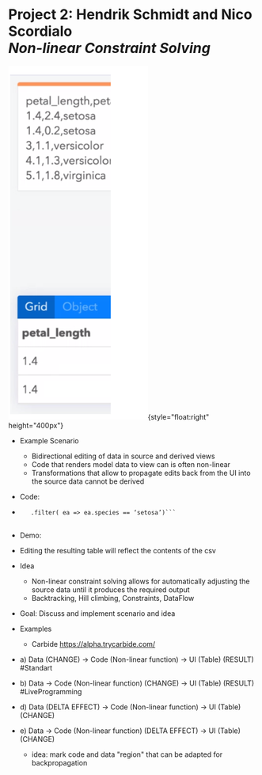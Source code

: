 # Project 2: Hendrik Schmidt and Nico Scordialo  <br> *Non-linear Constraint Solving*

![](topic.png){style="float:right" height="400px"}

- Example Scenario
  - Bidirectional editing of data in source and derived views
  - Code that renders model data to view can is often non-linear
  - Transformations that allow to propagate edits back from the UI into the source data cannot be derived
- Code: 
 - ```parse_csv(read_text(‘iris.csv’).split(‘\n’))
      .filter( ea => ea.species == ‘setosa’)```
      
- Demo: 
 - Editing the resulting table will reflect the contents of the csv
- Idea
  - Non-linear constraint solving allows for automatically adjusting the source data until it produces the required output
  - Backtracking, Hill climbing, Constraints, DataFlow
- Goal: Discuss and implement scenario and idea
- Examples
  - Carbide <https://alpha.trycarbide.com/>
  



- a) Data (CHANGE) -> Code (Non-linear function) -> UI (Table) (RESULT) #Standart
- b) Data -> Code (Non-linear function) (CHANGE)  -> UI (Table) (RESULT) #LiveProgramming
- d) Data (DELTA EFFECT) -> Code (Non-linear function)   -> UI (Table) (CHANGE) 
- e) Data -> Code (Non-linear function)  (DELTA EFFECT)  -> UI (Table) (CHANGE) 
  - idea: mark code and data "region" that can be adapted for backpropagation